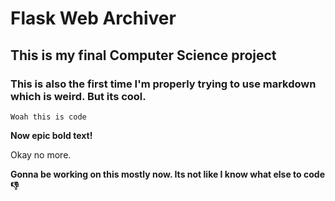 # Flask Web Archiver

## This is my final Computer Science project

### This is also the first time I'm properly trying to use markdown which is weird. But its cool.

`Woah this is code`

**Now epic bold text!**

Okay no more.

**Gonna be working on this mostly now. Its not like I know what else to code :-1:**